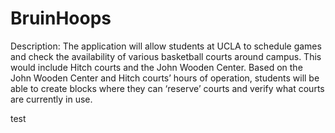 # BruinHoops

Description: The application will allow students at UCLA to schedule games and check the availability of various basketball courts around campus. This would include Hitch courts and the John Wooden Center. Based on the John Wooden Center and Hitch courts’ hours of operation, students will be able to create blocks where they can ‘reserve’ courts and verify what courts are currently in use. 

test
